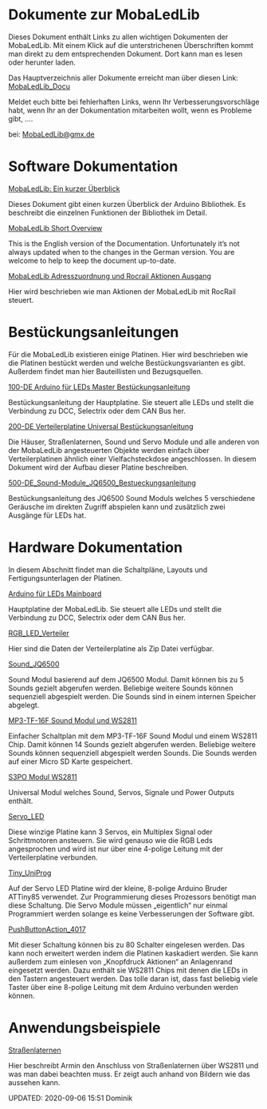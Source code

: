 # Dokumente zur MobaLedLib

Dieses Dokument enthält Links zu allen wichtigen Dokumenten der MobaLedLib. Mit einem Klick auf die unterstrichenen Überschriften kommt man direkt zu dem entsprechenden Dokument. Dort kann man es lesen oder herunter laden.

Das Hauptverzeichnis aller Dokumente erreicht man über diesen Link: [MobaLedLib_Docu](https://github.com/Hardi-St/MobaLedLib_Docu)

Meldet euch bitte bei fehlerhaften Links, wenn Ihr Verbesserungsvorschläge habt, wenn Ihr an der Dokumentation mitarbeiten wollt, wenn es Probleme gibt, ….

bei:  [MobaLedLib@gmx.de](mailto:MobaLedLib@gmx.de)

# Software Dokumentation

[MobaLedLib: Ein kurzer Überblick](https://github.com/Hardi-St/MobaLedLib_Docu/blob/master/MobaLedLib%20Ein%20kurzer%20Ueberblick.pdf)

Dieses Dokument gibt einen kurzen Überblick der Arduino Bibliothek. Es beschreibt die einzelnen Funktionen der Bibliothek im Detail.

[MobaLedLib Short Overview](https://github.com/Hardi-St/MobaLedLib_Docu/blob/master/MobaLedLib%20Short%20Overview.pdf)

This is the English version of the Documentation. Unfortunately it’s not always updated when to the changes in the German version. You are welcome to help to keep the document up-to-date.

[MobaLedLib Adresszuordnung und Rocrail Aktionen Ausgang](https://github.com/Hardi-St/MobaLedLib_Docu/blob/master/Bedienungsanleitungen/MobaLedLib_Adresszuordnung_und_Rocrail_Aktionen_Ausgang.pdf)

Hier wird beschrieben wie man Aktionen der MobaLedLib mit RocRail steuert.

# Bestückungsanleitungen

Für die MobaLedLib existieren einige Platinen. Hier wird beschrieben wie die Platinen bestückt werden und welche Bestückungsvarianten es gibt. Außerdem findet man hier Bauteillisten und Bezugsquellen.

[100-DE Arduino für LEDs Master Bestückungsanleitung](https://github.com/Hardi-St/MobaLedLib_Docu/blob/master/Bestueckungsanleitungen/100-DE_Arduino_fuer_LEDs_Master_Bestueckungsanleitung.pdf)

Bestückungsanleitung der Hauptplatine. Sie steuert alle LEDs und stellt die Verbindung zu DCC, Selectrix oder dem CAN Bus her.

[200-DE Verteilerplatine Universal Bestückungsanleitung](https://github.com/Hardi-St/MobaLedLib_Docu/blob/master/Bestueckungsanleitungen/200-DE_Verteilerplatine_Universal_LoetJumper_Bestueckungsanleitung_20200322_V00-09.pdf)

Die Häuser, Straßenlaternen, Sound und Servo Module und alle anderen von der MobaLedLib angesteuerten Objekte werden einfach über Verteilerplatinen ähnlich einer Vielfachsteckdose angeschlossen. In diesem Dokument wird der Aufbau dieser Platine beschreiben.

[500-DE_Sound-Module_JQ6500_Bestueckungsanleitung](https://github.com/Hardi-St/MobaLedLib_Docu/blob/master/Bestueckungsanleitungen/500-DE_Sound-Module_JQ6500_Bestueckungsanleitung.pdf)

Bestückungsanleitung des JQ6500 Sound Moduls welches 5 verschiedene Geräusche im direkten Zugriff abspielen kann und zusätzlich zwei Ausgänge für LEDs hat.

# Hardware Dokumentation

In diesem Abschnitt findet man die Schaltpläne, Layouts und Fertigungsunterlagen der Platinen.

[Arduino für LEDs Mainboard](https://github.com/Hardi-St/MobaLedLib_Docu/blob/master/Platinen/100-Arduino_fuer_LEDs_Mainboard/Arduino_fuer_LEDs_Mainboard_Old_Ver_1.0.zip)

Hauptplatine der MobaLedLib. Sie steuert alle LEDs und stellt die Verbindung zu DCC, Selectrix oder dem CAN Bus her.

[RGB_LED_Verteiler](https://github.com/Hardi-St/MobaLedLib_Docu/blob/master/Platinen/RGB_LED_Verteiler.zip)

Hier sind die Daten der Verteilerplatine als Zip Datei verfügbar.

[Sound_JQ6500](https://github.com/Hardi-St/MobaLedLib_Docu/blob/master/Platinen/500-Sound_JQ6500/Sound_JQ6500_X9_2020-07-27.zip)

Sound Modul basierend auf dem JQ6500 Modul. Damit können bis zu 5 Sounds gezielt abgerufen werden. Beliebige weitere Sounds können sequenziell abgespielt werden. Die Sounds sind in einem internen Speicher abgelegt.

[MP3-TF-16F Sound Modul und WS2811](https://github.com/Hardi-St/MobaLedLib_Docu/blob/master/Platinen/501-Sound_MP3-TF-16P/Sound_MP3-TF-16P_Old_Ver%201.0.zip)

Einfacher Schaltplan mit dem MP3-TF-16F Sound Modul und einem WS2811 Chip. Damit können 14 Sounds gezielt abgerufen werden. Beliebige weitere Sounds können sequenziell abgespielt werden Sounds. Die Sounds werden auf einer Micro SD Karte gespeichert.

[S3PO Modul WS2811](https://github.com/Hardi-St/MobaLedLib_Docu/blob/master/Platinen/S3PO_Modul_WS2811.zip)

Universal Modul welches Sound, Servos, Signale und Power Outputs enthält.

[Servo_LED](https://github.com/Hardi-St/MobaLedLib_Docu/blob/master/Platinen/510-Servo_LED/Servo_LED.zip)

Diese winzige Platine kann 3 Servos, ein Multiplex Signal oder Schrittmotoren ansteuern. Sie wird genauso wie die RGB Leds angesprochen und wird ist nur über eine 4-polige Leitung mit der Verteilerplatine verbunden.

[Tiny_UniProg](https://github.com/Hardi-St/MobaLedLib_Docu/blob/master/Platinen/Tiny_UniProg.zip)

Auf der Servo LED Platine wird der kleine, 8-polige Arduino Bruder ATTiny85 verwendet. Zur Programmierung dieses Prozessors benötigt man diese Schaltung. Die Servo Module müssen „eigentlich“ nur einmal Programmiert werden solange es keine Verbesserungen der Software gibt.

[PushButtonAction_4017](https://github.com/Hardi-St/MobaLedLib_Docu/blob/master/Platinen/300-PushButtonAction_4017/PushButtonAction_4017_Alt_V1.1.zip)

Mit dieser Schaltung können bis zu 80 Schalter eingelesen werden. Das kann noch erweitert werden indem die Platinen kaskadiert werden. Sie kann außerdem zum einlesen von „Knopfdruck Aktionen“ an Anlagenrand eingesetzt werden. Dazu enthält sie WS2811 Chips mit denen die LEDs in den Tastern angesteuert werden. Das tolle daran ist, dass fast beliebig viele Taster über eine 8-polige Leitung mit dem Arduino verbunden werden können.

# Anwendungsbeispiele

[Straßenlaternen](https://github.com/Hardi-St/MobaLedLib_Docu/blob/master/Anwendungsbeispiele/Strassenlaternen.pdf)

Hier beschreibt Armin den Anschluss von Straßenlaternen über WS2811 und was man dabei beachten muss. Er zeigt auch anhand von Bildern wie das aussehen kann.

UPDATED: 2020-09-06 15:51 Dominik